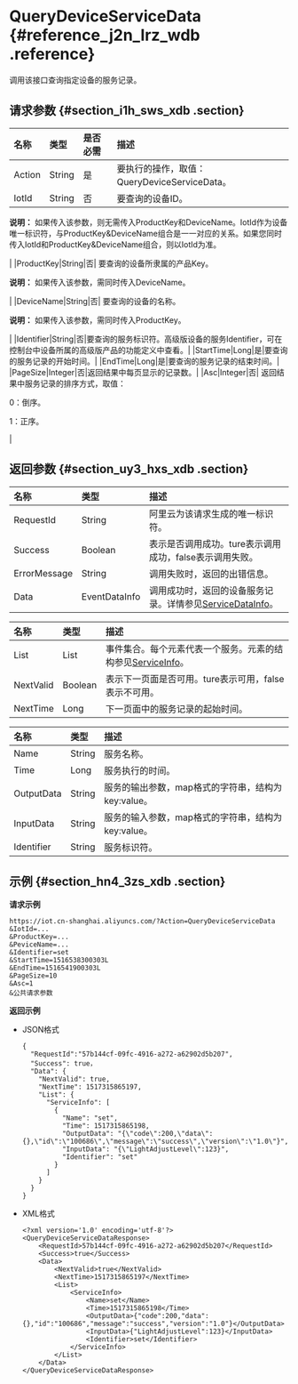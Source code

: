 # QueryDeviceServiceData {#reference_j2n_lrz_wdb .reference}

调用该接口查询指定设备的服务记录。

## 请求参数 {#section_i1h_sws_xdb .section}

|名称|类型|是否必需|描述|
|:-|:-|:---|:-|
|Action|String|是|要执行的操作，取值：QueryDeviceServiceData。|
|IotId|String|否| 要查询的设备ID。

 **说明：** 如果传入该参数，则无需传入ProductKey和DeviceName。IotId作为设备唯一标识符，与ProductKey&DeviceName组合是一一对应的关系。如果您同时传入IotId和ProductKey&DeviceName组合，则以IotId为准。

 |
|ProductKey|String|否| 要查询的设备所隶属的产品Key。

 **说明：** 如果传入该参数，需同时传入DeviceName。

 |
|DeviceName|String|否| 要查询的设备的名称。

 **说明：** 如果传入该参数，需同时传入ProductKey。

 |
|Identifier|String|否|要查询的服务标识符。高级版设备的服务Identifier，可在控制台中设备所属的高级版产品的功能定义中查看。|
|StartTime|Long|是|要查询的服务记录的开始时间。|
|EndTime|Long|是|要查询的服务记录的结束时间。|
|PageSize|Integer|否|返回结果中每页显示的记录数。|
|Asc|Integer|否| 返回结果中服务记录的排序方式，取值：

 0：倒序。

 1：正序。

 |

## 返回参数 {#section_uy3_hxs_xdb .section}

|名称|类型|描述|
|:-|:-|:-|
|RequestId|String|阿里云为该请求生成的唯一标识符。|
|Success|Boolean|表示是否调用成功。ture表示调用成功，false表示调用失败。|
|ErrorMessage|String|调用失败时，返回的出错信息。|
|Data|EventDataInfo|调用成功时，返回的设备服务记录。详情参见[ServiceDataInfo](#table_sdc_597r_xdb)。|

|名称|类型|描述|
|:-|:-|:-|
|List|List|事件集合。每个元素代表一个服务。元素的结构参见[ServiceInfo](#table_o4z_bys_xdb)。|
|NextValid|Boolean|表示下一页面是否可用。ture表示可用，false表示不可用。|
|NextTime|Long|下一页面中的服务记录的起始时间。|

|名称|类型|描述|
|:-|:-|:-|
|Name|String|服务名称。|
|Time|Long|服务执行的时间。|
|OutputData|String|服务的输出参数，map格式的字符串，结构为 key:value。|
|InputData|String|服务的输入参数，map格式的字符串，结构为 key:value。|
|Identifier|String|服务标识符。|

## 示例 {#section_hn4_3zs_xdb .section}

**请求示例**

```
https://iot.cn-shanghai.aliyuncs.com/?Action=QueryDeviceServiceData
&IotId=...
&ProductKey=...
&PeviceName=...
&Identifier=set
&StartTime=1516538300303L
&EndTime=1516541900303L
&PageSize=10
&Asc=1
&公共请求参数
```

**返回示例**

-   JSON格式

    ```
    {
      "RequestId":"57b144cf-09fc-4916-a272-a62902d5b207",
      "Success": true，
      "Data": {
        "NextValid": true,
        "NextTime": 1517315865197,
        "List": {
          "ServiceInfo": [
            {
              "Name": "set",
              "Time": 1517315865198,
              "OutputData": "{\"code\":200,\"data\":{},\"id\":\"100686\",\"message\":\"success\",\"version\":\"1.0\"}",
              "InputData": "{\"LightAdjustLevel\":123}",
              "Identifier": "set"
            }
          ]
        }
      }
    }
    ```

-   XML格式

    ```
    <?xml version='1.0' encoding='utf-8'?>
    <QueryDeviceServiceDataResponse>
        <RequestId>57b144cf-09fc-4916-a272-a62902d5b207</RequestId>
        <Success>true</Success>
        <Data>
            <NextValid>true</NextValid>
            <NextTime>1517315865197</NextTime>
            <List>
                <ServiceInfo>
                    <Name>set</Name>
                    <Time>1517315865198</Time>
                    <OutputData>{"code":200,"data":{},"id":"100686","message":"success","version":"1.0"}</OutputData>
                    <InputData>{"LightAdjustLevel":123}</InputData>
                    <Identifier>set</Identifier>
                </ServiceInfo>
            </List>
        </Data>
    </QueryDeviceServiceDataResponse>
    ```


